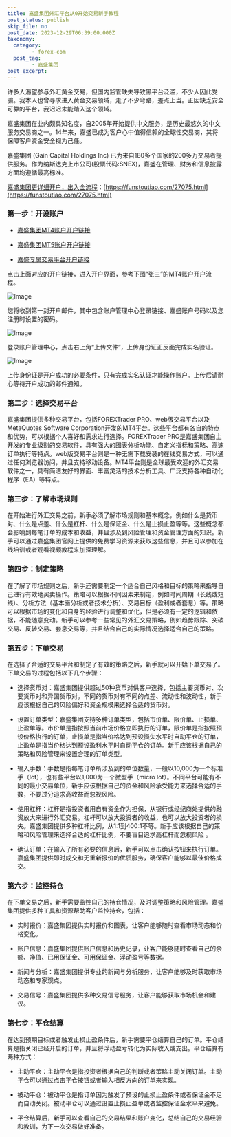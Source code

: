 ```yaml
---
title: 嘉盛集团外汇平台从0开始交易新手教程
post_status: publish
skip_file: no
post_date: 2023-12-29T06:39:00.000Z
taxonomy:
  category:
        - forex-com
  post_tag:
        - 嘉盛集团
post_excerpt: 
---
```

许多人渴望参与外汇黄金交易，但国内监管缺失导致黑平台泛滥，不少人因此受骗。我本人也曾寻求进入黄金交易领域，走了不少弯路，差点上当。正因缺乏安全可靠的平台，我迟迟未能踏入这个领域。

嘉盛集团在业内颇具知名度，自2005年开始提供中文服务，是历史最悠久的中文服务交易商之一。14年来，嘉盛已成为客户心中值得信赖的全球性交易商，其将保障客户资金安全视为己任。

嘉盛集团 (Gain Capital Holdings Inc) 已为来自180多个国家的200多万交易者提供服务。作为纳斯达克上市公司(股票代码:SNEX)，嘉盛在管理、财务和信息披露方面均遵循最高标准。

[嘉盛集团更详细开户，出入金流程](https://funstoutiao.com/27075.html)：[https://funstoutiao.com/27075.html](https://funstoutiao.com/27075.html)

### 第一步：开设账户

* [嘉盛集团MT4账户开户链接](https://s.ssgg.net/jsmt4)

* [嘉盛集团MT5账户开户链接](https://s.ssgg.net/jsmt5)

* [嘉盛专属交易平台开户链接](https://s.ssgg.net/js)

点击上面对应的开户链接，进入开户界面，参考下图“张三”的MT4账户开户流程。

![Image](https://prod-files-secure.s3.us-west-2.amazonaws.com/39ed1227-6d7d-4570-be36-9ccd4a2c4241/7a167aea-686b-400d-af59-4e18eb607a40/640.png?X-Amz-Algorithm=AWS4-HMAC-SHA256&X-Amz-Content-Sha256=UNSIGNED-PAYLOAD&X-Amz-Credential=ASIAZI2LB4665ILQES4R%2F20250414%2Fus-west-2%2Fs3%2Faws4_request&X-Amz-Date=20250414T221308Z&X-Amz-Expires=3600&X-Amz-Security-Token=IQoJb3JpZ2luX2VjEJb%2F%2F%2F%2F%2F%2F%2F%2F%2F%2FwEaCXVzLXdlc3QtMiJIMEYCIQCtbV6MYRaAsjyO1OIYbVdr1L0ZXDpUjKavt9AuTL%2F2KAIhAM%2BN0IUJwb6aqIACTL7AgvEhLwF824pPJojmv7IqWCe0Kv8DCB8QABoMNjM3NDIzMTgzODA1IgzxKv0CScEmGWg6p0Uq3APhPtY0%2BMQ7EKq5lyVUUQkFBxn3xsmWP48EvtYTdO15jIqWSjw6PBpBvbiKop2pOFLKGl72pg7xB1S3Dv4OolfzySXNoxt21ZQbDsf7jZsoVpTAT8xEKTG33CzVffRw2LCTZX5Rz%2B3oiaY%2BCWlEFBF%2FVuvAz3m5x8YWYHb1N1deG0lds5k5GDyhh5RJ8OaOGKgmQYGm1wvH64UUIkcCUpPg3N4fzg96yBrkTnTEJoL3LBmkrZ71kOSMpRsAOpdetzdTMDvcNd8BHm1cfAyeeIJWqN7E5IZgh41BJNV1fwrIHfzhmIIymSLn6DXs7SF93hEzUsPoWHH9YztOd6OBz6ghueAMMTbybmXrhq3mhmOdnaUbCY8JQzTq%2BJVtOgDC9T4SddmDKtknBro8%2BckhZ9lRJzKLUJ6EjcbYyzB73F3UkF35Tu2Ax1HU1RO8ylVk2dWx4hSIbGw7dfKmceptmMjwcf%2Bl2HIlBfTcNqZxboNkSmZGXb%2F86fgXMpGjfZjEvSNvb5NfYAsRIMrThI69Mtj%2FbKmeixlEOI5I4%2B0PQkt62fsv%2BLKlj0gQ3mNH8JpiKYBYtRbWAUUg3qeqlw14%2FusQHQYBtmrOMXaBJCR%2FW3iwLX1j4Cj5ufPsObcDoDDhgPa%2FBjqkAT9OWJj9YtvsPhV5ihMq8syCnrGqPN6hpVBQbxFibhxOM74ImPnQPQL2J8xCITwjsUh%2BDxJXtngZTO43EKNVDt9gUJbkd51ANt1dODHAa2Chs5gLEZdTvaaQMVO6IAR7m7XeA4CZhQAyNsbNHij5j1iY2INJurYTaQMz1bRZzsHgt28nl5MQSpgS9fK1k5igLza%2Bzqxp5QAU%2B%2Fprj20BQSN79iW4&X-Amz-Signature=757506ac86afd71bcd0ab47e6e08602e96433c5305d69168cfd9021b70e034e9&X-Amz-SignedHeaders=host&x-id=GetObject)

您将收到第一封开户邮件，其中包含账户管理中心登录链接、嘉盛账户号码以及您注册时设置的密码。

![Image](https://prod-files-secure.s3.us-west-2.amazonaws.com/39ed1227-6d7d-4570-be36-9ccd4a2c4241/eaa1c6b3-2877-4284-a0e1-530e222c27fb/image.png?X-Amz-Algorithm=AWS4-HMAC-SHA256&X-Amz-Content-Sha256=UNSIGNED-PAYLOAD&X-Amz-Credential=ASIAZI2LB4665ILQES4R%2F20250414%2Fus-west-2%2Fs3%2Faws4_request&X-Amz-Date=20250414T221308Z&X-Amz-Expires=3600&X-Amz-Security-Token=IQoJb3JpZ2luX2VjEJb%2F%2F%2F%2F%2F%2F%2F%2F%2F%2FwEaCXVzLXdlc3QtMiJIMEYCIQCtbV6MYRaAsjyO1OIYbVdr1L0ZXDpUjKavt9AuTL%2F2KAIhAM%2BN0IUJwb6aqIACTL7AgvEhLwF824pPJojmv7IqWCe0Kv8DCB8QABoMNjM3NDIzMTgzODA1IgzxKv0CScEmGWg6p0Uq3APhPtY0%2BMQ7EKq5lyVUUQkFBxn3xsmWP48EvtYTdO15jIqWSjw6PBpBvbiKop2pOFLKGl72pg7xB1S3Dv4OolfzySXNoxt21ZQbDsf7jZsoVpTAT8xEKTG33CzVffRw2LCTZX5Rz%2B3oiaY%2BCWlEFBF%2FVuvAz3m5x8YWYHb1N1deG0lds5k5GDyhh5RJ8OaOGKgmQYGm1wvH64UUIkcCUpPg3N4fzg96yBrkTnTEJoL3LBmkrZ71kOSMpRsAOpdetzdTMDvcNd8BHm1cfAyeeIJWqN7E5IZgh41BJNV1fwrIHfzhmIIymSLn6DXs7SF93hEzUsPoWHH9YztOd6OBz6ghueAMMTbybmXrhq3mhmOdnaUbCY8JQzTq%2BJVtOgDC9T4SddmDKtknBro8%2BckhZ9lRJzKLUJ6EjcbYyzB73F3UkF35Tu2Ax1HU1RO8ylVk2dWx4hSIbGw7dfKmceptmMjwcf%2Bl2HIlBfTcNqZxboNkSmZGXb%2F86fgXMpGjfZjEvSNvb5NfYAsRIMrThI69Mtj%2FbKmeixlEOI5I4%2B0PQkt62fsv%2BLKlj0gQ3mNH8JpiKYBYtRbWAUUg3qeqlw14%2FusQHQYBtmrOMXaBJCR%2FW3iwLX1j4Cj5ufPsObcDoDDhgPa%2FBjqkAT9OWJj9YtvsPhV5ihMq8syCnrGqPN6hpVBQbxFibhxOM74ImPnQPQL2J8xCITwjsUh%2BDxJXtngZTO43EKNVDt9gUJbkd51ANt1dODHAa2Chs5gLEZdTvaaQMVO6IAR7m7XeA4CZhQAyNsbNHij5j1iY2INJurYTaQMz1bRZzsHgt28nl5MQSpgS9fK1k5igLza%2Bzqxp5QAU%2B%2Fprj20BQSN79iW4&X-Amz-Signature=eb38ba115c79a55f74d150cb4f46562001a3f1cb6f88f3e097521a9493f8bd23&X-Amz-SignedHeaders=host&x-id=GetObject)

登录账户管理中心，点击右上角“上传文件”，上传身份证正反面完成实名验证。

![Image](https://prod-files-secure.s3.us-west-2.amazonaws.com/39ed1227-6d7d-4570-be36-9ccd4a2c4241/54090639-09fc-46b4-a135-e0289f707147/image.png?X-Amz-Algorithm=AWS4-HMAC-SHA256&X-Amz-Content-Sha256=UNSIGNED-PAYLOAD&X-Amz-Credential=ASIAZI2LB4665ILQES4R%2F20250414%2Fus-west-2%2Fs3%2Faws4_request&X-Amz-Date=20250414T221308Z&X-Amz-Expires=3600&X-Amz-Security-Token=IQoJb3JpZ2luX2VjEJb%2F%2F%2F%2F%2F%2F%2F%2F%2F%2FwEaCXVzLXdlc3QtMiJIMEYCIQCtbV6MYRaAsjyO1OIYbVdr1L0ZXDpUjKavt9AuTL%2F2KAIhAM%2BN0IUJwb6aqIACTL7AgvEhLwF824pPJojmv7IqWCe0Kv8DCB8QABoMNjM3NDIzMTgzODA1IgzxKv0CScEmGWg6p0Uq3APhPtY0%2BMQ7EKq5lyVUUQkFBxn3xsmWP48EvtYTdO15jIqWSjw6PBpBvbiKop2pOFLKGl72pg7xB1S3Dv4OolfzySXNoxt21ZQbDsf7jZsoVpTAT8xEKTG33CzVffRw2LCTZX5Rz%2B3oiaY%2BCWlEFBF%2FVuvAz3m5x8YWYHb1N1deG0lds5k5GDyhh5RJ8OaOGKgmQYGm1wvH64UUIkcCUpPg3N4fzg96yBrkTnTEJoL3LBmkrZ71kOSMpRsAOpdetzdTMDvcNd8BHm1cfAyeeIJWqN7E5IZgh41BJNV1fwrIHfzhmIIymSLn6DXs7SF93hEzUsPoWHH9YztOd6OBz6ghueAMMTbybmXrhq3mhmOdnaUbCY8JQzTq%2BJVtOgDC9T4SddmDKtknBro8%2BckhZ9lRJzKLUJ6EjcbYyzB73F3UkF35Tu2Ax1HU1RO8ylVk2dWx4hSIbGw7dfKmceptmMjwcf%2Bl2HIlBfTcNqZxboNkSmZGXb%2F86fgXMpGjfZjEvSNvb5NfYAsRIMrThI69Mtj%2FbKmeixlEOI5I4%2B0PQkt62fsv%2BLKlj0gQ3mNH8JpiKYBYtRbWAUUg3qeqlw14%2FusQHQYBtmrOMXaBJCR%2FW3iwLX1j4Cj5ufPsObcDoDDhgPa%2FBjqkAT9OWJj9YtvsPhV5ihMq8syCnrGqPN6hpVBQbxFibhxOM74ImPnQPQL2J8xCITwjsUh%2BDxJXtngZTO43EKNVDt9gUJbkd51ANt1dODHAa2Chs5gLEZdTvaaQMVO6IAR7m7XeA4CZhQAyNsbNHij5j1iY2INJurYTaQMz1bRZzsHgt28nl5MQSpgS9fK1k5igLza%2Bzqxp5QAU%2B%2Fprj20BQSN79iW4&X-Amz-Signature=41697ff77df77a2801942be7ac95c28ab2721b90e539daea3b6df10c6adc8ac4&X-Amz-SignedHeaders=host&x-id=GetObject)

上传身份证是开户成功的必要条件，只有完成实名认证才能操作账户。上传后请耐心等待开户成功的邮件通知。

### 第二步：选择交易平台

嘉盛集团提供多种交易平台，包括FOREXTrader PRO、web版交易平台以及MetaQuotes Software Corporation开发的MT4平台。这些平台都有各自的特点和优势，可以根据个人喜好和需求进行选择。FOREXTrader PRO是嘉盛集团自主开发的专业级别的交易软件，具有强大的图表分析功能、自定义指标和策略、高速订单执行等特点。web版交易平台则是一种无需下载安装的在线交易方式，可以通过任何浏览器访问，并且支持移动设备。MT4平台则是全球最受欢迎的外汇交易软件之一，具有简洁友好的界面、丰富灵活的技术分析工具、广泛支持各种自动化程序（EA）等特点。

### 第三步：了解市场规则

在开始进行外汇交易之前，新手必须了解市场规则和基本概念，例如什么是货币对、什么是点差、什么是杠杆、什么是保证金、什么是止损止盈等等。这些概念都会影响到每笔订单的成本和收益，并且涉及到风险管理和资金管理方面的知识。新手可以通过嘉盛集团官网上提供的免费学习资源来获取这些信息，并且可以参加在线培训或者观看视频教程来加深理解。

### 第四步：制定策略

在了解了市场规则之后，新手还需要制定一个适合自己风格和目标的策略来指导自己进行有效地买卖操作。策略可以根据不同因素来制定，例如时间周期（长线或短线）、分析方法（基本面分析或者技术分析）、交易目标（盈利或者套息）等。策略可以根据市场的变化和自身的经验进行调整和优化，但是必须有一定的逻辑和依据，不能随意变动。新手可以参考一些常见的外汇交易策略，例如趋势跟踪、突破交易、反转交易、套息交易等，并且结合自己的实际情况选择适合自己的策略。

### 第五步：下单交易

在选择了合适的交易平台和制定了有效的策略之后，新手就可以开始下单交易了。下单交易的过程包括以下几个步骤：

* 选择货币对：嘉盛集团提供超过50种货币对供客户选择，包括主要货币对、次要货币对和异国货币对。不同的货币对有不同的点差、流动性和波动性，新手应该根据自己的风险偏好和资金规模来选择合适的货币对。

* 设置订单类型：嘉盛集团支持多种订单类型，包括市价单、限价单、止损单、止盈单等。市价单是指按照当前市场价格立即执行的订单，限价单是指按照预设价格执行的订单，止损单是指当价格达到预设损失水平时自动平仓的订单，止盈单是指当价格达到预设盈利水平时自动平仓的订单。新手应该根据自己的策略和风险管理来设置合理的订单类型。

* 输入手数：手数是指每笔订单所涉及到的单位数量，一般以10,000为一个标准手（lot），也有些平台以1,000为一个微型手（micro lot）。不同平台可能有不同的最小交易单位，新手应该根据自己的资金和风险承受能力来选择合适的手数，不要过分追求高收益而忽视风险。

* 使用杠杆：杠杆是指投资者用自有资金作为担保，从银行或经纪商处提供的融资放大来进行外汇交易。杠杆可以放大投资者的收益，也可以放大投资者的损失。嘉盛集团提供多种杠杆比例，从1:1到400:1不等。新手应该根据自己的策略和风险管理来选择合适的杠杆比例，不要盲目追求高杠杆而忽视风险 。

* 确认订单：在输入了所有必要的信息后，新手可以点击确认按钮来执行订单。嘉盛集团提供即时成交和无重新报价的优质服务，确保客户能够以最佳价格成交。

### 第六步：监控持仓

在下单交易之后，新手需要监控自己的持仓情况，及时调整策略和风险管理。嘉盛集团提供多种工具和资源帮助客户监控持仓，包括：

* 实时报价：嘉盛集团提供实时报价和图表，让客户能够随时查看市场动态和价格变化。

* 账户信息：嘉盛集团提供账户信息和历史记录，让客户能够随时查看自己的余额、净值、已用保证金、可用保证金、浮动盈亏等数据。

* 新闻与分析：嘉盛集团提供专业的新闻与分析服务，让客户能够及时获取市场动态和专家观点。

* 交易信号：嘉盛集团提供多种交易信号服务，让客户能够获取市场机会和建议。

### 第七步：平仓结算

在达到预期目标或者触发止损止盈条件后，新手需要平仓结算自己的订单。平仓结算是指关闭已经开启的订单，并且将浮动盈亏转化为实际收入或支出。平仓结算有两种方式：

* 主动平仓：主动平仓是指投资者根据自己的判断或者策略主动关闭订单。主动平仓可以通过点击平仓按钮或者输入相反方向的订单来实现。

* 被动平仓：被动平仓是指订单因为触发了预设的止损止盈条件或者保证金不足而自动关闭。被动平仓可以通过设置止损止盈单或者监控保证金水平来避免。

* 平仓结算后，新手可以查看自己的交易结果和账户变化，总结自己的交易经验和教训，为下一次交易做好准备。